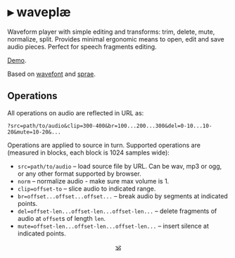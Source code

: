 # ▸ waveplæ

Waveform player with simple editing and transforms: trim, delete, mute, normalize, split.
Provides minimal ergonomic means to open, edit and save audio pieces.
Perfect for speech fragments editing.

[Demo](https://dy.github.io/waveplae).

Based on [wavefont](https://github.com/dy/wavefont) and [sprae](https://github.com/dy/sprae).

## Operations

All operations on audio are reflected in URL as:

```
?src=path/to/audio&clip=300-400&br=100...200...300&del=0-10...10-20&mute=10-20&...
```

Operations are applied to source in turn.
Supported operations are (measured in blocks, each block is 1024 samples wide):

* `src=path/to/audio` – load source file by URL. Can be wav, mp3 or ogg, or any other format supported by browser.
* `norm` – normalize audio - make sure max volume is 1. <!-- TODO: normalize to indicated db value -->
* `clip=offset-to` – slice audio to indicated range.
* `br=offset...offset...offset...` – break audio by segments at indicated points.
* `del=offset-len...offset-len...offset-len...` – delete fragments of audio at `offset`s of length `len`.
* `mute=offset-len...offset-len...offset-len...` – insert silence at indicated points.
<!-- * `fadein=start-duration`, `fadeout=start-duration` -->


<p align=center><a href="https://github.com/krishnized/license/">🕉</a></p>
